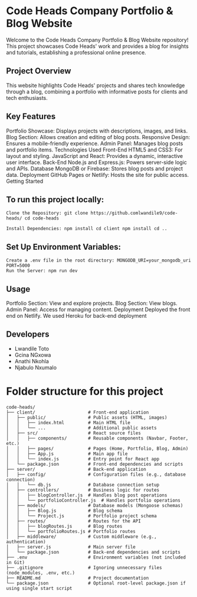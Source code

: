 # Code Heads Company Portfolio & Blog Website

Welcome to the Code Heads Company Portfolio & Blog Website repository! This project showcases Code Heads' work and provides a blog for insights and tutorials, establishing a professional online presence.

## Project Overview
This website highlights Code Heads' projects and shares tech knowledge through a blog, combining a portfolio with informative posts for clients and tech enthusiasts.

## Key Features

Portfolio Showcase: Displays projects with descriptions, images, and links.
Blog Section: Allows creation and editing of blog posts.
Responsive Design: Ensures a mobile-friendly experience.
Admin Panel: Manages blog posts and portfolio items.
Technologies Used
Front-End
HTML5 and CSS3: For layout and styling.
JavaScript and React: Provides a dynamic, interactive user interface.
Back-End
Node.js and Express.js: Powers server-side logic and APIs.
Database
MongoDB or Firebase: Stores blog posts and project data.
Deployment
GitHub Pages or Netlify: Hosts the site for public access.
Getting Started

## To run this project locally:

````
Clone the Repository: git clone https://github.comlwandile9/code-heads/ cd code-heads

Install Dependencies: npm install cd client npm install cd ..
````

## Set Up Environment Variables:

````
Create a .env file in the root directory: MONGODB_URI=your_mongodb_uri PORT=5000
Run the Server: npm run dev
````

## Usage

Portfolio Section: View and explore projects.
Blog Section: View blogs.
Admin Panel: Access for managing content.
Deployment
Deployed the front end on Netlify.
We used Heroku for back-end deployment 



## Developers 

- Lwandile Toto
- Gcina NGxowa
- Anathi Nkohla
- Njabulo Nxumalo

# Folder structure for this project 
````
code-heads/
├── client/                    # Front-end application
│   ├── public/                # Public assets (HTML, images)
│   │   ├── index.html         # Main HTML file
│   │   └── ...                # Additional public assets
│   ├── src/                   # React source files
│   │   ├── components/        # Reusable components (Navbar, Footer, etc.)
│   │   ├── pages/             # Pages (Home, Portfolio, Blog, Admin)
│   │   ├── App.js             # Main app file
│   │   └── index.js           # Entry point for React app
│   └── package.json           # Front-end dependencies and scripts
├── server/                    # Back-end application
│   ├── config/                # Configuration files (e.g., database connection)
│   │   └── db.js              # Database connection setup
│   ├── controllers/           # Business logic for routes
│   │   ├── blogController.js  # Handles blog post operations
│   │   └── portfolioController.js  # Handles portfolio operations
│   ├── models/                # Database models (Mongoose schemas)
│   │   ├── Blog.js            # Blog schema
│   │   └── Project.js         # Portfolio project schema
│   ├── routes/                # Routes for the API
│   │   ├── blogRoutes.js      # Blog routes
│   │   └── portfolioRoutes.js # Portfolio routes
│   ├── middleware/            # Custom middleware (e.g., authentication)
│   ├── server.js              # Main server file
│   └── package.json           # Back-end dependencies and scripts
├── .env                       # Environment variables (not included in Git)
├── .gitignore                 # Ignoring unnecessary files (node_modules, .env, etc.)
├── README.md                  # Project documentation
└── package.json               # Optional root-level package.json if using single start script
````
